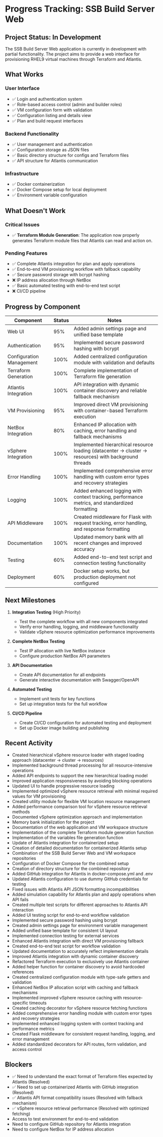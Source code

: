 # Progress Tracking: SSB Build Server Web

## Project Status: In Development

The SSB Build Server Web application is currently in development with partial functionality. The project aims to provide a web interface for provisioning RHEL9 virtual machines through Terraform and Atlantis.

## What Works

### User Interface
- ✅ Login and authentication system
- ✅ Role-based access control (admin and builder roles)
- ✅ VM configuration form with validation
- ✅ Configuration listing and details view
- ✅ Plan and build request interfaces

### Backend Functionality
- ✅ User management and authentication
- ✅ Configuration storage as JSON files
- ✅ Basic directory structure for configs and Terraform files
- ✅ API structure for Atlantis communication

### Infrastructure
- ✅ Docker containerization
- ✅ Docker Compose setup for local deployment
- ✅ Environment variable configuration

## What Doesn't Work

### Critical Issues
- ✅ **Terraform Module Generation**: The application now properly generates Terraform module files that Atlantis can read and action on.

### Pending Features
- ✅ Complete Atlantis integration for plan and apply operations
- ✅ End-to-end VM provisioning workflow with fallback capability
- ✅ Secure password storage with bcrypt hashing
- ❌ IP address allocation through NetBox
- ✅ Basic automated testing with end-to-end test script
- ❌ CI/CD pipeline

## Progress by Component

| Component | Status | Notes |
|-----------|--------|-------|
| Web UI | 95% | Added admin settings page and unified base template |
| Authentication | 95% | Implemented secure password hashing with bcrypt |
| Configuration Management | 100% | Added centralized configuration module with validation and defaults |
| Terraform Generation | 100% | Complete implementation of Terraform file generation |
| Atlantis Integration | 100% | API integration with dynamic container discovery and reliable fallback mechanism |
| VM Provisioning | 95% | Improved direct VM provisioning with container-based Terraform execution |
| NetBox Integration | 80% | Enhanced IP allocation with caching, error handling and fallback mechanisms |
| vSphere Integration | 100% | Implemented hierarchical resource loading (datacenter → cluster → resources) with background threads |
| Error Handling | 100% | Implemented comprehensive error handling with custom error types and recovery strategies |
| Logging | 100% | Added enhanced logging with context tracking, performance metrics, and standardized formatting |
| API Middleware | 100% | Created middleware for Flask with request tracking, error handling, and response formatting |
| Documentation | 100% | Updated memory bank with all recent changes and improved accuracy |
| Testing | 60% | Added end-to-end test script and connection testing functionality |
| Deployment | 60% | Docker setup works, but production deployment not configured |

## Next Milestones

1. **Integration Testing** (High Priority)
   - Test the complete workflow with all new components integrated
   - Verify error handling, logging, and middleware functionality
   - Validate vSphere resource optimization performance improvements

2. **Complete NetBox Testing**
   - Test IP allocation with live NetBox instance
   - Configure production NetBox API parameters

3. **API Documentation**
   - Create API documentation for all endpoints
   - Generate interactive documentation with Swagger/OpenAPI

4. **Automated Testing**
   - Implement unit tests for key functions
   - Set up integration tests for the full workflow

5. **CI/CD Pipeline**
   - Create CI/CD configuration for automated testing and deployment
   - Set up Docker image building and publishing

## Recent Activity

- Created hierarchical vSphere resource loader with staged loading approach (datacenter → cluster → resources)
- Implemented background thread processing for all resource-intensive operations
- Added API endpoints to support the new hierarchical loading model
- Improved application responsiveness by avoiding blocking operations
- Updated UI to handle progressive resource loading
- Implemented optimized vSphere resource retrieval with minimal required values for VM provisioning
- Created utility module for flexible VM location resource management
- Added performance comparison tool for vSphere resource retrieval methods
- Documented vSphere optimization approach and implementation
- Memory bank initialization for the project
- Documentation of the web application and VM workspace structure
- Implementation of the complete Terraform module generation function
- Implementation of the variables file generation function
- Update of Atlantis integration for containerized setup
- Creation of detailed documentation for containerized Atlantis setup
- Combination of the SSB Build Server Web and VM workspace repositories
- Configuration of Docker Compose for the combined setup
- Creation of directory structure for the combined repository
- Added GitHub integration for Atlantis in docker-compose.yml and .env
- Updated Atlantis configuration to use dummy GitHub credentials for testing
- Fixed issues with Atlantis API JSON formatting incompatibilities
- Added simulation capability for Atlantis plan and apply operations when API fails
- Created multiple test scripts for different approaches to Atlantis API interaction
- Added UI testing script for end-to-end workflow validation
- Implemented secure password hashing using bcrypt
- Created admin settings page for environment variable management
- Added unified base template for consistent UI layout
- Implemented connection testing for external services
- Enhanced Atlantis integration with direct VM provisioning fallback
- Created end-to-end test script for workflow validation
- Updated documentation to accurately reflect implementation details
- Improved Atlantis integration with dynamic container discovery
- Refactored Terraform execution to exclusively use Atlantis container
- Added helper function for container discovery to avoid hardcoded references
- Created centralized configuration module with type-safe getters and validation
- Enhanced NetBox IP allocation script with caching and fallback mechanisms
- Implemented improved vSphere resource caching with resource-specific timeouts
- Created caching decorator for vSphere resource fetching functions
- Added comprehensive error handling module with custom error types and recovery strategies
- Implemented enhanced logging system with context tracking and performance metrics
- Created Flask middleware for consistent request handling, logging, and error management
- Added standardized decorators for API routes, form validation, and access control

## Blockers

- ✅ Need to understand the exact format of Terraform files expected by Atlantis (Resolved)
- ✅ Need to set up containerized Atlantis with GitHub integration (Resolved)
- ✅ Atlantis API format compatibility issues (Resolved with fallback mechanism)
- ✅ vSphere resource retrieval performance (Resolved with optimized fetching)
- Access to test environment for end-to-end validation
- Need to configure GitHub repository for Atlantis integration
- Need to configure NetBox for IP address allocation
